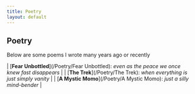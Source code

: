 ```yaml
---
title: Poetry
layout: default
---
```





## Poetry 

Below are some poems I wrote many years ago or recently

| [**Fear Unbottled**](/Poetry/Fear Unbottled): *even as the peace we once knew fast disappears* | 
| [**The Trek**](/Poetry/The Trek): *when everything is just simply vanity* | 
| [**A Mystic Momo**](/Poetry/A Mystic Momo): *just a silly mind-bender* | 


